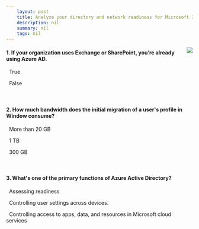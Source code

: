 ```yaml
---
    layout: post
    title: Analyze your directory and network readiness for Microsoft 365 - Summary and knowledge check
    description: nil
    summary: nil
    tags: nil
---
```



 <a target="_blank" href="https://docs.microsoft.com/en-us/learn/modules/m365-directory-network-readiness/5-summary-and-knowledge-check/"><i class="fas fa-external-link-alt"></i> </a>
 <img align="right" src="https://docs.microsoft.com/en-us/learn/achievements/get-modern-directory-and-network-readiness.svg">
####  1. If your organization uses Exchange or SharePoint, you’re already using Azure AD.


<i class='far fa-square'></i> &nbsp;&nbsp;True

<i class='fas fa-check-square' style='color: Dodgerblue;'></i> &nbsp;&nbsp;False
<br />
<br />
<br />

####  2. How much bandwidth does the initial migration of a user's profile in Window consume?


<i class='fas fa-check-square' style='color: Dodgerblue;'></i> &nbsp;&nbsp;More than 20 GB

<i class='far fa-square'></i> &nbsp;&nbsp;1 TB

<i class='far fa-square'></i> &nbsp;&nbsp;300 GB
<br />
<br />
<br />

####  3. What's one of the primary functions of Azure Active Directory?


<i class='far fa-square'></i> &nbsp;&nbsp;Assessing readiness

<i class='far fa-square'></i> &nbsp;&nbsp;Controlling user settings across devices.

<i class='fas fa-check-square' style='color: Dodgerblue;'></i> &nbsp;&nbsp;Controlling access to apps, data, and resources in Microsoft cloud services
<br />
<br />
<br />
